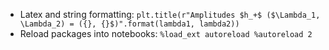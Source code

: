 - Latex and string formatting: `plt.title(r"Amplitudes $h_+$ ($\Lambda_1, \Lambda_2) = ({}, {}$)".format(lambda1, lambda2))`
- Reload packages into notebooks: `%load_ext autoreload %autoreload 2`
